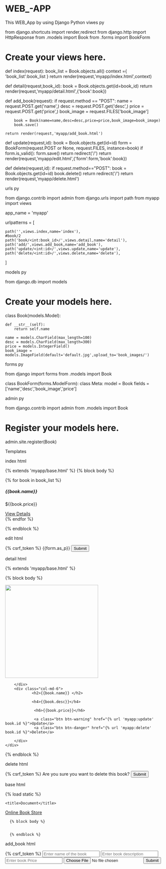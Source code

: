 # WEB_-APP
This WEB_App by using Django Python
viwes py

 from django.shortcuts import render,redirect
from django.http import HttpResponse
from .models import Book
from .forms import BookForm
# Create your views here.
 
def index(request):
    book_list = Book.objects.all()
    context ={
        'book_list':book_list
    }
    return render(request,'myapp/index.html',context)
 
 
def detail(request,book_id):
    book = Book.objects.get(id=book_id)
    return render(request,'myapp/detail.html',{'book':book})
 
def add_book(request):
    if request.method == "POST":
        name = request.POST.get('name',)
        desc = request.POST.get('desc',)
        price = request.POST.get('price',)
        book_image = request.FILES['book_image']
 
        book = Book(name=name,desc=desc,price=price,book_image=book_image)
        book.save()
 
    return render(request,'myapp/add_book.html')
 
def update(request,id):
    book = Book.objects.get(id=id)
    form = BookForm(request.POST or None, request.FILES, instance=book)
    if form.is_valid():
        form.save()
        return redirect('/')
    return render(request,'myapp/edit.html',{'form':form,'book':book})
 
def delete(request,id):
    if request.method=="POST":
        book = Book.objects.get(id=id)
        book.delete()
        return redirect('/')
    return render(request,'myapp/delete.html')
    
  urls py

from django.contrib import admin
from django.urls import path
from myapp import views
 
app_name = 'myapp'
 
urlpatterns = [
   
    path('',views.index,name='index'),
    #book/2
    path('book/<int:book_id>/',views.detail,name='detail'),
    path('add/',views.add_book,name='add_book'),
    path('update/<int:id>/',views.update,name='update'),
    path('delete/<int:id>/',views.delete,name='delete'),
]


models py

from django.db import models
 
# Create your models here.
 
class Book(models.Model):
 
    def __str__(self):
        return self.name
 
    name = models.CharField(max_length=100)
    desc = models.CharField(max_length=300)
    price = models.IntegerField()
    book_image = models.ImageField(default='default.jpg',upload_to='book_images/')
    




forms py

from django import forms
from .models import Book
 
class BookForm(forms.ModelForm):
    class Meta:
        model = Book
        fields = ['name','desc','book_image','price']


admin py

from django.contrib import admin
from .models import Book
# Register your models here.
 
admin.site.register(Book)
 




Templates

index html

{% extends 'myapp/base.html' %}
{% block body %}
 
<div class="container">
    <div class="row">
        {% for book in book_list %}
        <div class="col-md-3">
            <div class="card">
                <img src="{‌{book.book_image.url}}" class="card-img-top" alt="">
                <div class="card-body">
                    <h5 class="card-title">{‌{book.name}}</h5>
                    <p class="card-text">${‌{book.price}}</p>
                    <a class="btn btn-warning" href="{% url 'myapp:detail' book.id %}">View Details  </a> 
                </div>
            </div>
        </div>
        {% endfor %}
    </div>
</div>
 
 
 
 
 
   
 
{% endblock %}
 
 

edit html

<form method="POST" enctype="multipart/form-data" >
    {% csrf_token %}
    {‌{form.as_p}}
    <input type="submit" name="" id="">
</form>


detail html

{% extends 'myapp/base.html' %}
 
{% block body %}
 
<div class="container">
    <div class="row">
        <div class="col-md-6">
                <img width="300" height="300" src="{‌{book.book_image.url}}">
 
        </div>
        <div class="col-md-6">
                <h2>{‌{book.name}} </h2>
 
                <h4>{‌{book.desc}}</h4>
                
                 <h6>{‌{book.price}}</h6>
                
                 <a class="btn btn-warning" href="{% url 'myapp:update' book.id %}">Update</a>
                 <a class="btn btn-danger" href="{% url 'myapp:delete' book.id %}">Delete</a>
                
        </div>
    </div>
</div>
 
 
 
{% endblock %}
 


delete html

<form method="POST">
    {% csrf_token %}
    Are you sure you want to delete this book?
    <input type="submit">
</form>


base html

{% load static %}
<!DOCTYPE html>
<html lang="en">
<head>
    <link rel="stylesheet" href="https://maxcdn.bootstrapcdn.com/bootstrap/4.0.0/css/bootstrap.min.css" integrity="sha384-Gn5384xqQ1aoWXA+058RXPxPg6fy4IWvTNh0E263XmFcJlSAwiGgFAW/dAiS6JXm" crossorigin="anonymous">
    <link rel="stylesheet" href="{% static 'myapp/style.css' %}">
 
    <title>Document</title>
</head>
<body>
    <nav class="navbar navbar-dark bg-dark">
        <a class="navbar-brand" href="#">
          Online Book Store
        </a>
      </nav>
 
      {% block body %}
 
 
      {% endblock %}
 
</body>
</html>


add_book html

<form method="POST" enctype="multipart/form-data">
    {% csrf_token %}
    <input type="text" name="name" id="name" placeholder="Enter name of the book" >
    <input type="text" name="desc" id="desc" placeholder="Enter book description">
    <input type="text" name="price" id="price" placeholder="Enter book Price">
    <input type="file" name="book_image" id="book_image">
    <input type="submit" name="" id="">
</form>
